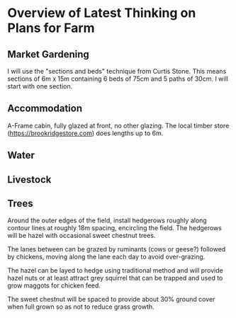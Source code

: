 # Overview of Latest Thinking on Plans for Farm

## Market Gardening

I will use the "sections and beds" technique from Curtis Stone. This means sections of 6m x 15m containing 6 beds of 75cm and 5 paths of 30cm. I will start with one section.

## Accommodation

A-Frame cabin, fully glazed at front, no other glazing. The local timber store (https://brookridgestore.com) does lengths up to 6m.  

## Water

## Livestock

## Trees

Around the outer edges of the field, install hedgerows roughly along contour lines at roughly 18m spacing, encircling the field. The hedgerows will be hazel with occasional sweet chestnut trees. 

The lanes between can be grazed by ruminants (cows or geese?) followed by chickens, moving along the lane each day to avoid over-grazing.

The hazel can be layed to hedge using traditional method and will provide hazel nuts or at least attract grey squirrel that can be trapped and used to grow maggots for chicken feed.

The sweet chestnut will be spaced to provide about 30% ground cover when full grown so as not to reduce grass growth.